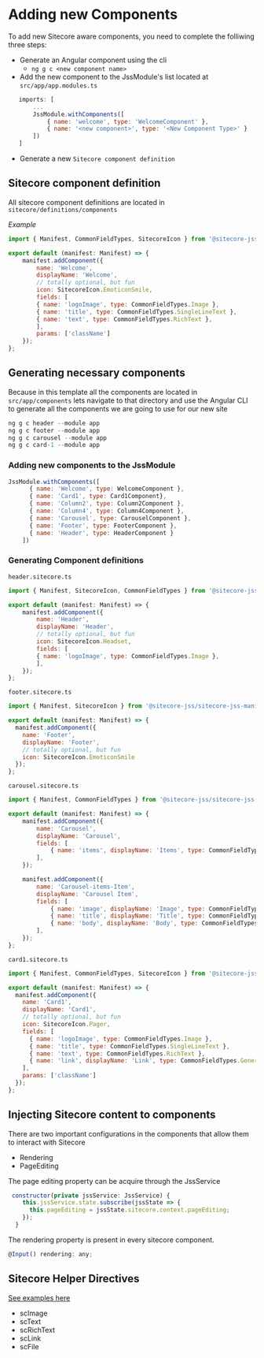 
# Adding new Components

To add new Sitecore aware components, you need to complete the folliwing three steps:
 - Generate an Angular component using the cli
    - `ng g c <new component name>`
 - Add the new component to the JssModule's list located at  `src/app/app.modules.ts`
 ```javascript
    imports: [
        ...
        JssModule.withComponents([
            { name: 'welcome', type: 'WelcomeComponent' },
            { name: '<new component>', type: '<New Component Type>' }
        ])
    ]
 ```
 - Generate a new `Sitecore component definition`

## Sitecore component definition
All sitecore component definitions are located in `sitecore/definitions/components`

*Example*

```javascript
import { Manifest, CommonFieldTypes, SitecoreIcon } from '@sitecore-jss/sitecore-jss-manifest';

export default (manifest: Manifest) => {
    manifest.addComponent({
        name: 'Welcome',
        displayName: 'Welcome',
        // totally optional, but fun
        icon: SitecoreIcon.EmoticonSmile,
        fields: [
        { name: 'logoImage', type: CommonFieldTypes.Image },
        { name: 'title', type: CommonFieldTypes.SingleLineText },
        { name: 'text', type: CommonFieldTypes.RichText },
        ],
        params: ['className']
    });
};
```

## Generating necessary components

Because in this template all the components are located in `src/app/components` lets navigate to that directory and use the Angular CLI to generate all the components we are going to use for our new site

```javascript
ng g c header --module app
ng g c footer --module app
ng g c carousel --module app
ng g c card-1 --module app
```

### Adding new components to the JssModule

```javascript
JssModule.withComponents([
      { name: 'Welcome', type: WelcomeComponent },
      { name: 'Card1', type: Card1Component},
      { name: 'Column2', type: Column2Component },
      { name: 'Column4', type: Column4Component },
      { name: 'Carousel', type: CarouselComponent },
      { name: 'Footer', type: FooterComponent },
      { name: 'Header', type: HeaderComponent }
    ])
```

### Generating Component definitions

`header.sitecore.ts`
```javascript
import { Manifest, SitecoreIcon, CommonFieldTypes } from '@sitecore-jss/sitecore-jss-manifest';

export default (manifest: Manifest) => {
    manifest.addComponent({
        name: 'Header',
        displayName: 'Header',
        // totally optional, but fun
        icon: SitecoreIcon.Headset,
        fields: [
        { name: 'logoImage', type: CommonFieldTypes.Image },
        ],
    });
};
```
`footer.sitecore.ts`
```javascript
import { Manifest, SitecoreIcon } from '@sitecore-jss/sitecore-jss-manifest';

export default (manifest: Manifest) => {
  manifest.addComponent({
    name: 'Footer',
    displayName: 'Footer',
    // totally optional, but fun
    icon: SitecoreIcon.EmoticonSmile
  });
};
```
`carousel.sitecore.ts`
```javascript
import { Manifest, CommonFieldTypes } from '@sitecore-jss/sitecore-jss-manifest';

export default (manifest: Manifest) => {
    manifest.addComponent({
        name: 'Carousel',
        displayName: 'Carousel',
        fields: [
            { name: 'items', displayName: 'Items', type: CommonFieldTypes.ContentList },
        ],
    });

    manifest.addComponent({
        name: 'Carousel-items-Item',
        displayName: 'Carousel Item',
        fields: [
            { name: 'image', displayName: 'Image', type: CommonFieldTypes.Image },
            { name: 'title', displayName: 'Title', type: CommonFieldTypes.SingleLineText },
            { name: 'body', displayName: 'Body', type: CommonFieldTypes.RichText },
        ],
    });
};
```
`card1.sitecore.ts`
```javascript
import { Manifest, CommonFieldTypes, SitecoreIcon } from '@sitecore-jss/sitecore-jss-manifest';

export default (manifest: Manifest) => {
  manifest.addComponent({
    name: 'Card1',
    displayName: 'Card1',
    // totally optional, but fun
    icon: SitecoreIcon.Pager,
    fields: [
      { name: 'logoImage', type: CommonFieldTypes.Image },
      { name: 'title', type: CommonFieldTypes.SingleLineText },
      { name: 'text', type: CommonFieldTypes.RichText },
      { name: 'link', displayName: 'Link', type: CommonFieldTypes.GeneralLink }
    ],
    params: ['className']
  });
};
```

## Injecting Sitecore content to components

There are two important configurations in the components that allow them to interact with Sitecore
- Rendering
- PageEditing

The page editing property can be acquire through the JssService

```javascript
 constructor(private jssService: JssService) {
    this.jssService.state.subscribe(jssState => {
      this.pageEditing = jssState.sitecore.context.pageEditing;
    });
  }
```

The rendering property is present in every sitecore component. 
```javascript
@Input() rendering: any;
```

## Sitecore Helper Directives
[See examples here](https://jss.sitecore.net/#/angular/intro?id=field-helper-directives)

- scImage
- scText
- scRichText
- scLink
- scFile